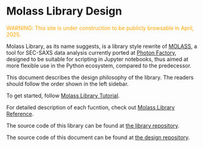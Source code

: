# Molass Library Design

<font color="orange">WARNING: This site is under construction to be publicly browsable in April, 2025.</font>

Molass Library, as its name suggests, is a library style rewrite of [MOLASS](https://www.jstage.jst.go.jp/article/biophysico/20/1/20_e200001/_article), a tool for SEC-SAXS data analysis currently ported at [Photon Factory](https://pfwww.kek.jp/saxs/MOLASS.html), designed to be suitable for scripting in Jupyter notebooks, thus aimed at more flexible use in the Python ecosystem, compared to the predecessor.

This document describes the design philosophy of the library. The readers should follow the order shown in the left sidebar.

To get started, follow [Molass Library Tutorial](https://freesemt.github.io/molass-tutorial/).

For detailed description of each fucntion, check out [Molass Library Reference](https://freesemt.github.io/molass-reference/).

The source code of this library can be found at [the library repository](https://github.com/freesemt/molass-library).

The source code of this document can be found at [the design repository](https://github.com/freesemt/molass-design).